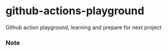 # github-actions-playground
Github action playground, learning and prepare for next project

### Note